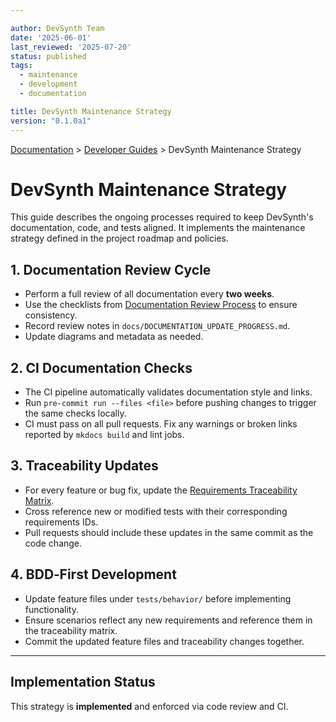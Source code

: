 ```yaml
---

author: DevSynth Team
date: '2025-06-01'
last_reviewed: '2025-07-20'
status: published
tags:
  - maintenance
  - development
  - documentation

title: DevSynth Maintenance Strategy
version: "0.1.0a1"
---
```

<div class="breadcrumbs">
<a href="../index.md">Documentation</a> &gt; <a href="index.md">Developer Guides</a> &gt; DevSynth Maintenance Strategy
</div>

# DevSynth Maintenance Strategy

This guide describes the ongoing processes required to keep DevSynth's documentation, code, and tests aligned. It implements the maintenance strategy defined in the project roadmap and policies.

## 1. Documentation Review Cycle

- Perform a full review of all documentation every **two weeks**.
- Use the checklists from [Documentation Review Process](../policies/documentation_review_process.md) to ensure consistency.
- Record review notes in `docs/DOCUMENTATION_UPDATE_PROGRESS.md`.
- Update diagrams and metadata as needed.

## 2. CI Documentation Checks

- The CI pipeline automatically validates documentation style and links.
- Run `pre-commit run --files <file>` before pushing changes to trigger the same checks locally.
- CI must pass on all pull requests. Fix any warnings or broken links reported by `mkdocs build` and lint jobs.

## 3. Traceability Updates

- For every feature or bug fix, update the [Requirements Traceability Matrix](../requirements_traceability.md).
- Cross reference new or modified tests with their corresponding requirements IDs.
- Pull requests should include these updates in the same commit as the code change.

## 4. BDD‑First Development

- Update feature files under `tests/behavior/` before implementing functionality.
- Ensure scenarios reflect any new requirements and reference them in the traceability matrix.
- Commit the updated feature files and traceability changes together.

---
## Implementation Status

This strategy is **implemented** and enforced via code review and CI.
